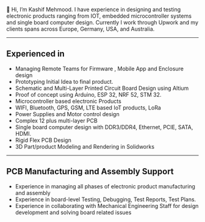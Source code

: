 👋 Hi, I’m Kashif Mehmood. I have experience in designing and testing electronic products ranging from IOT, embedded microcontroller systems and single board computer design.
Currently I work through Upwork and my clients spans across Europe, Germany, USA, and Australia.

------------------
Experienced in
------------------
- Managing Remote Teams for Firmware , Mobile App and Enclosure design
- Prototyping Initial Idea to final product.
- Schematic and Multi-Layer Printed Circuit Board Design using Altium
- Proof of concept using Arduino, ESP 32, NRF 52, STM 32.
- Microcontroller based electronic Products
- WIFI, Bluetooth, GPS, GSM, LTE based IoT products, LoRa
- Power Supplies and Motor control design
- Complex 12 plus multi-layer PCB
- Single board computer design with DDR3/DDR4, Ethernet, PCIE, SATA, HDMI.
- Rigid Flex PCB Design
- 3D Part/product Modeling and Rendering in Solidworks

------------------------------------------------
PCB Manufacturing and Assembly Support
------------------------------------------------
- Experience in managing all phases of electronic product manufacturing and assembly
- Experience in board-level Testing, Debugging, Test Reports, Test Plans.
- Experience in collaborating with Mechanical Engineering Staff for design development and solving board related issues


<!---
kashif6585/kashif6585 is a ✨ special ✨ repository because its `README.md` (this file) appears on your GitHub profile.
You can click the Preview link to take a look at your changes.
--->
